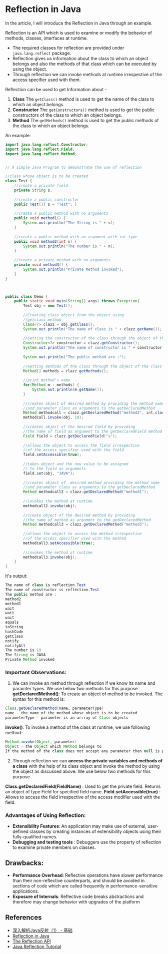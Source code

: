 # Reflection in Java
In the article, I will introduce the Reflection in Java through an example. 

Reflection is an API which is used to examine or modify the behavior of methods, classes, interfaces at runtime.

- The required classes for reflection are provided under `java.lang.reflect` package.
- Reflection gives us information about the class to which an object belongs and also the methods of that class which can be executed by using the object.
- Through reflection we can invoke methods at runtime irrespective of the access specifier used with them.

Reflection can be used to get Information about - 

1. **Class** The `getClass()` method is used to get the name of the class to which an object belongs.
2. **Constructor**  The `getConstructors()` method is used to get the public constructors of the class to which an object belongs.
3. **Method** The `getMethods()` method is used to get the public methods of the class to which an object belongs.

An example:

```java
import java.lang.reflect.Constructor;
import java.lang.reflect.Field;
import java.lang.reflect.Method;


// A simple Java Program to demonstrate the use of reflection

//class whose object is to be created 
class Test {
	//create a private field
	private String s;
	
	//create a public constructor
	public Test(){ s = "Test"; }
	
	//create a public method with no arguments
	public void method1() {
		System.out.println("The String is " + s);
	}
	
	//create a public method with an argument with int type
	public void method2(int n) {
		System.out.println("The number is " + n);
	}
	
	//create a private method with no arguments
	private void method3() {
		System.out.println("Private Method invoked");
	}
}



public class Demo {
	public static void main(String[] args) throws Exception{
		Test obj = new Test();
		
		//Creating class object from the object using
		//getclass method
		Class<?> clazz = obj.getClass();
		System.out.println("The name of class is " + clazz.getName());
		
		//Getting the constructor of the class through the object of the class
		Constructor<?> constructor = clazz.getConstructor();
		System.out.println("The name of constructor is " + constructor.getName());
		
		System.out.println("The public method are :");
		
		//Getting methods of the class through the object of the class by using getMethods
		Method[] methods = clazz.getMethods();
		
		//print method's name
		for(Method m : methods) {
			System.out.println(m.getName());
		}
		
		//creates object of desired method by providing the method name 
		//and parameter class as arguments to the getDeclaredMethod
		Method methodcall = clazz.getDeclaredMethod("method2", int.class);
		methodcall.invoke(obj, 19); 
		
		//creates object of the desired field by providing
		//the name of field as argument to the getDeclaredField method
		Field field = clazz.getDeclaredField("s");
		
		//allows the object to access the field irrespective 
		//of the access specifier used with the field
		field.setAccessible(true);
		
		//takes object and the new value to be assigned 
		// to the field as arguments
		field.set(obj, "JAVA");
		
		//creates object of  desired method providing the method name 
		//and parameter class as arguments to the getDeclaredMethod
		Method methodcall2 = clazz.getDeclaredMethod("method1");
		
		//invokes the method at runtime
		methodcall2.invoke(obj);
		
		//create object of the desired method by providing 
		//the name of method as argument to the getDeclaredMethod
		Method methodcall3 = clazz.getDeclaredMethod("method3");
		
		//allows the object to access the method irrespective
		//of the access specifier used with the method
		methodcall3.setAccessible(true);
		
		//invokes the method at runtime
		methodcall3.invoke(obj);
	}
}

```
It's output:
```java
The name of class is reflection.Test
The name of constructor is reflection.Test
The public method are :
method2
method1
wait
wait
wait
equals
toString
hashCode
getClass
notify
notifyAll
The number is 19
The String is JAVA
Private Method invoked
```

### Important Observations:
1. We can invoke an method through reflection if we know its name and paramter types. We use below two methods for this purpose **getDeclaredMethod()**: To create an object of method to be invoked. The syntax for this method is:

```java
Class.getDeclaredMethod(name, parameterType)
name - the name of the method whose object is to be created 
parameterType - parameter is an arrray of Class objects 
```

**invoke()**: To invoke a method of the class at runtime, we use following method-

```java
Method.invoke(Object, parameter)
Object - the Object which Method belongs to
If the method of the class does not accept any parameter then null is passed as argument
```

2. Through reflection we can **access the private variables and methods of a class** with the help of its class object and invoke the method by using the object as discussed above. We use below two methods for this purpose.

**Class.getDeclaredField(FieldName)** : Used to get the private field. Returns an object of type Field for specified field name.
**Field.setAccessible(true)** : Allows to access the field irrespective of the access modifier used with the field.

### Advantages of Using Reflection:
- **Extensibility Features**: An application may make use of external, user-defined classes by creating instances of extensibility objects using their fully-qualified names.
- **Debugging and testing tools** : Debuggers use the property of reflection to examine private members on classes.

## Drawbacks:

- **Performance Overhead**: Reflective operations have slower performance than their non-reflective counterparts, and should be avoided in sections of code which are called frequently in performance-sensitive applications.
- **Exposure of Internals**: Reflective code breaks abstractions and therefore may change behavior with upgrades of the platform


## References

- [深入解析Java反射（1） - 基础](https://www.sczyh30.com/posts/Java/java-reflection-1/#%E4%B8%80%E3%80%81%E5%9B%9E%E9%A1%BE%EF%BC%9A%E4%BB%80%E4%B9%88%E6%98%AF%E5%8F%8D%E5%B0%84%EF%BC%9F)
- [Reflection in Java](https://www.geeksforgeeks.org/reflection-in-java/)
- [The Reflection API](https://docs.oracle.com/javase/tutorial/reflect/index.html)
- [Java Reflection Tutorial](http://tutorials.jenkov.com/java-reflection/index.html)